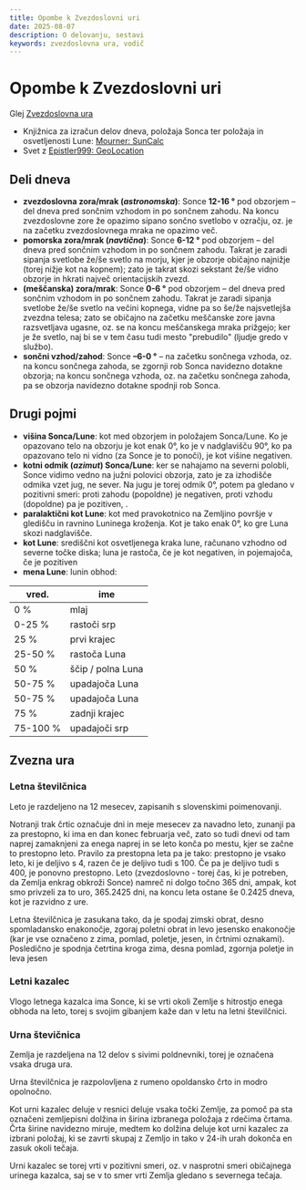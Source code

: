 ```yaml
---
title: Opombe k Zvezdoslovni uri
date: 2025-08-07
description: O delovanju, sestavi
keywords: zvezdoslovna ura, vodič
---
```


# Opombe k Zvezdoslovni uri

Glej [Zvezdoslovna ura](/zvezdoslovna_ura/)

- Knjižnica za izračun delov dneva, položaja Sonca ter položaja in osvetljenosti Lune: [Mourner: SunCalc](https://github.com/mourner/suncalc)
- Svet z [Epistler999: GeoLocation](https://raw.githubusercontent.com/epistler999/GeoLocation/master/world.json)

## Deli dneva

- **zvezdoslovna zora/mrak (*astronomska*)**: Sonce **12-16 °** pod obzorjem – del dneva pred sončnim vzhodom in po sončnem zahodu. Na koncu zvezdoslovne zore že opazimo sipano sončno svetlobo v ozračju, oz. je na začetku zvezdoslovnega mraka ne opazimo več.
- **pomorska zora/mrak (*navtična*)**: Sonce **6-12 °** pod obzorjem – del dneva pred sončnim vzhodom in po sončnem zahodu. Takrat je zaradi sipanja svetlobe že/še svetlo na morju, kjer je obzorje običajno najnižje (torej nižje kot na kopnem); zato je takrat skozi sekstant že/še vidno obzorje in hkrati največ orientacijskih zvezd.
- **(meščanska) zora/mrak**: Sonce **0-6 °** pod obzorjem – del dneva pred sončnim vzhodom in po sončnem zahodu. Takrat je zaradi sipanja svetlobe že/še svetlo na večini kopnega, vidne pa so še/že najsvetlejša zvezdna telesa; zato se običajno na začetku meščanske zore javna razsvetljava ugasne, oz. se na koncu meščanskega mraka prižgejo; ker je že svetlo, naj bi se v tem času tudi mesto "prebudilo" (ljudje gredo v službo).
- **sončni vzhod/zahod**: Sonce **–6-0 °** – na začetku sončnega vzhoda, oz. na koncu sončnega zahoda, se zgornji rob Sonca navidezno dotakne obzorja; na koncu sončnega vzhoda, oz. na začetku sončnega zahoda, pa se obzorja navidezno dotakne spodnji rob Sonca.

## Drugi pojmi

- **višina Sonca/Lune**: kot med obzorjem in položajem Sonca/Lune. Ko je opazovano telo na obzorju je kot enak 0°, ko je v nadglavišču 90°, ko pa opazovano telo ni vidno (za Sonce je to ponoči), je kot višine negativen.
- **kotni odmik (*azimut*) Sonca/Lune**: ker se nahajamo na severni polobli, Sonce vidimo vedno na južni polovici obzorja, zato je za izhodišče odmika vzet jug, ne sever. Na jugu je torej odmik 0°, potem pa gledano v pozitivni smeri: proti zahodu (popoldne) je negativen, proti vzhodu (dopoldne) pa je pozitiven, .
- **paralaktični kot Lune**: kot med pravokotnico na Zemljino površje v gledišču in ravnino Luninega kroženja. Kot je tako enak 0°, ko gre Luna skozi nadglavišče.
- **kot Lune**: središčni kot osvetljenega kraka lune, računano vzhodno od severne točke diska; luna je rastoča, če je kot negativen, in pojemajoča, če je pozitiven
- **mena Lune**: lunin obhod:

| vred.     | ime               |
| --------- | ----------------- |
| 0 %       | mlaj              |
| 0-25 %    | rastoči srp       |
| 25 %      | prvi krajec       |
| 25-50 %   | rastoča Luna      |
| 50 %      | ščip / polna Luna |
| 50-75 %   | upadajoča Luna    |
| 50-75 %   | upadajoča Luna    |
| 75 %      | zadnji krajec     |
| 75-100 %  | upadajoči srp     |

## Zvezna ura

### Letna številčnica

Leto je razdeljeno na 12 mesecev, zapisanih s slovenskimi poimenovanji.

Notranji trak črtic označuje dni in meje mesecev za navadno leto, zunanji pa za prestopno, ki ima en dan konec februarja več, zato so tudi dnevi od tam naprej zamaknjeni za enega naprej in se leto konča po mestu, kjer se začne to prestopno leto.
Pravilo za prestopna leta pa je tako: prestopno je vsako leto, ki je deljivo s 4, razen če je deljivo tudi s 100. Če pa je deljivo tudi s 400, je ponovno prestopno.
Leto (zvezdoslovno - torej čas, ki je potreben, da Zemlja enkrag obkroži Sonce) namreč ni dolgo točno 365 dni, ampak, kot smo privzeli za to uro, 365.2425 dni, na koncu leta ostane še 0.2425 dneva, kot je razvidno z ure.

Letna številčnica je zasukana tako, da je spodaj zimski obrat, desno spomladansko enakonočje, zgoraj poletni obrat in levo jesensko enakonočje (kar je vse označeno z zima, pomlad, poletje, jesen, in črtnimi oznakami). Posledično je spodnja četrtina kroga zima, desna pomlad, zgornja poletje in leva jesen

### Letni kazalec

Vlogo letnega kazalca ima Sonce, ki se vrti okoli Zemlje s hitrostjo enega obhoda na leto, torej s svojim gibanjem kaže dan v letu na letni številčnici.

### Urna števičnica

Zemlja je razdeljena na 12 delov s sivimi poldnevniki, torej je označena vsaka druga ura.

Urna številčnica je razpolovljena z rumeno opoldansko črto in modro opolnočno.

Kot urni kazalec deluje v resnici deluje vsaka točki Zemlje, za pomoč pa sta označeni zemljepisni dolžina in širina izbranega položaja z rdečima črtama. Črta širine navidezno miruje, medtem ko dolžina deluje kot urni kazalec za izbrani položaj, ki se zavrti skupaj z Zemljo in tako v 24-ih urah dokonča en zasuk okoli tečaja.

Urni kazalec se torej vrti v pozitivni smeri, oz. v nasprotni smeri običajnega urinega kazalca, saj se v to smer vrti Zemlja gledano s severnega tečaja.
